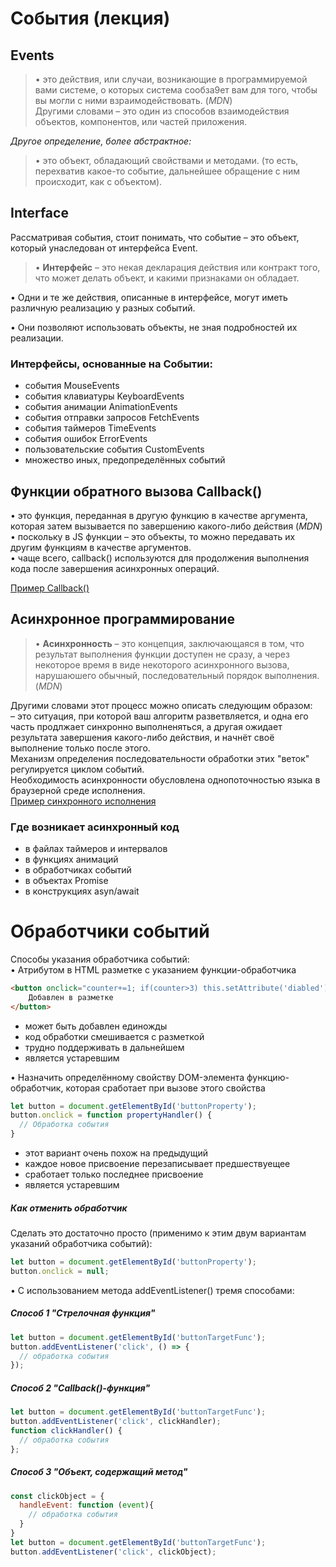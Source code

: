 # События (лекция)
## Events
> • это действия, или случаи, возникающие в программируемой вами системе, о которых система сообза9ет вам для того, чтобы вы могли с ними взраимодействовать. (_MDN_)  
> Другими словами – это один из способов взаимодействия объектов, компонентов, или частей приложения.

_Другое определение, более абстрактное:_  
> • это объект, обладающий свойствами и методами. (то есть, перехватив какое-то событие, дальнейшее обращение с ним происходит, как с объектом).


## Interface
Рассматривая события, стоит понимать, что событие – это объект, который унаследован от интерфейса Event.
> • **Интерфейс** – это некая декларация действия или контракт того, что может делать объект, и какими признаками он обладает.  

• Одни и те же действия, описанные в интерфейсе, могут иметь различную реализацию у разных событий.  

• Они позволяют использовать объекты, не зная подробностей их реализации.  

### Интерфейсы, основанные на Событии:
- события MouseEvents  
- события клавиатуры KeyboardEvents  
- события анимации AnimationEvents  
- события отправки запросов FetchEvents  
- события таймеров TimeEvents  
- события ошибок ErrorEvents
- пользовательские события CustomEvents  
- множество иных, предопределённых событий  

## Функции обратного вызова Callback()
• это функция, переданная в другую функцию в качестве аргумента, которая затем вызывается по завершению какого-либо действия (_MDN_)  
• поскольку в JS функции – это объекты, то можно передавать их другим функциям в качестве аргументов.  
• чаще всего, callback() используются для продолжения выполнения кода после завершения асинхронных операций.  

[Пример Callback()](https://github.com/solidados/events_rss/blob/callbacks/callbacks.js)

## Асинхронное программирование  
> • **Асинхронность** – это концепция, заключающаяся в том, что результат выполнения функции доступен не сразу, а через некоторое время в виде некоторого асинхронного вызова, нарушаюшего обычный, последовательный порядок выполнения. (_MDN_)  
  
Другими словами этот процесс можно описать следующим образом:  
– это ситуация, при которой ваш алгоритм разветвляется, и одна его часть продлжает синхронно выполненяться, а другая ожидает результата завершения какого-либо действия, и начнёт своё выполнение только после этого.  
Механизм определения последовательности обработки этих "веток" регулируется циклом событий.  
Необходимость асинхронности обусловлена однопоточностью языка в браузерной среде исполнения.  
[Пример синхронного исполнения](https://github.com/solidados/events_rss/blob/callbacks/callbacks.js)

### Где возникает асинхронный код
- в файлах таймеров и интервалов
- в функциях анимаций
- в обработчиках событий
- в объектах Promise
- в конструкциях asyn/await  
  
# Обработчики событий
Способы указания обработчика событий:  
• Атрибутом в HTML разметке с указанием функции-обработчика
```html
<button onclick="counter+=1; if(counter>3) this.setAttribute('diabled')">
    Добавлен в разметке
</button>
```
- может быть добавлен единожды
- код обработки смешивается с разметкой
- трудно поддерживать в дальнейшем
- является устаревшим  

• Назначить определённому свойству DOM-элемента функцию-обработчик, которая сработает при вызове этого свойства  
```javascript
let button = document.getElementById('buttonProperty');
button.onclick = function propertyHandler() {
  // Обработка события
}
```
- этот вариант очень похож на предыдущий
- каждое новое присвоение перезаписывает предшествуещее
- сработает только последнее присвоение
- является устаревшим  

##### _Как отменить обработчик_
Сделать это достаточно просто (применимо к этим двум вариантам указаний обработчика событий):  
```javascript
let button = document.getElementById('buttonProperty');
button.onclick = null;
```  
• С использованием метода addEventListener() тремя способами:
##### **Способ 1 "Стрелочная функция"**
```javascript
let button = document.getElementById('buttonTargetFunc');
button.addEventListener('click', () => {
  // обработка события
});
```  
##### **Способ 2 "Callback()-функция"**
```javascript
let button = document.getElementById('buttonTargetFunc');
button.addEventListener('click', clickHandler);
function clickHandler() {
  // обработка события
};
```  
##### **Способ 3 "Объект, содержащий метод"**
```javascript
const clickObject = {
  handleEvent: function (event){
    // обработка события
  }
}
let button = document.getElementById('buttonTargetFunc');
button.addEventListener('click', clickObject);
```  